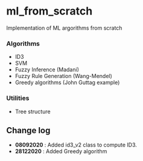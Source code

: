# ml_from_scratch

Implementation of ML argorithms from scratch

### Algorithms

- ID3
- SVM
- Fuzzy Inference (Madani)
- Fuzzy Rule Generation (Wang-Mendel)
- Greedy algorithms (John Guttag example)

### Utilities

- Tree structure

## Change log

- **08092020** : Added id3_v2 class to compute ID3.
- **28122020** : Added Greedy algorithm
